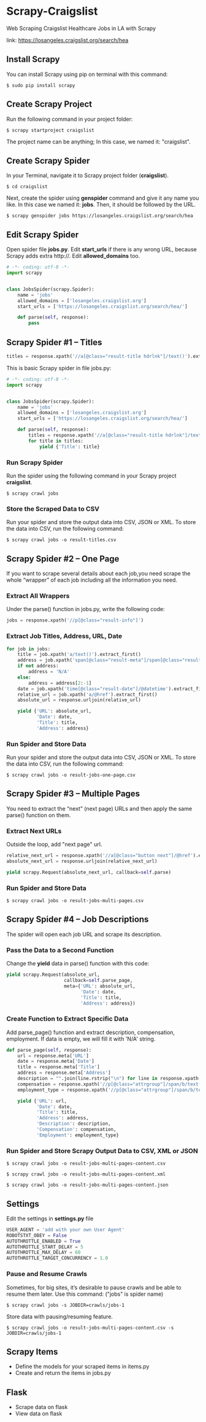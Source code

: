 # Scrapy-Craigslist
Web Scraping Craigslist Healthcare Jobs in LA with Scrapy

link: https://losangeles.craigslist.org/search/hea

## Install Scrapy

You can install Scrapy using pip on terminal with this command:
```shell
$ sudo pip install scrapy
```

## Create Scrapy Project
Run the following command in your project folder:
```shell
$ scrapy startproject craigslist
```
The project name can be anything; In this case, we named it: "craigslist".

## Create Scrapy Spider
In your Terminal, navigate it to Scrapy project folder (**craigslist**).
```shell
$ cd craigslist
```
Next, create the spider using **genspider** command and give it any name you like. In this case we named it: **jobs**. Then, it should be followed by the URL.
 ```shell
$ scrapy genspider jobs https://losangeles.craigslist.org/search/hea
```

## Edit Scrapy Spider
Open spider file **jobs.py**.
Edit **start_urls** if there is any wrong URL, because Scrapy adds extra http://.
Edit **allowed_domains** too.
```python
# -*- coding: utf-8 -*-
import scrapy


class JobsSpider(scrapy.Spider):
    name = 'jobs'
    allowed_domains = ['losangeles.craigslist.org']
    start_urls = ['https://losangeles.craigslist.org/search/hea/']

    def parse(self, response):
        pass

```

## Scrapy Spider #1 – Titles
```python
titles = response.xpath('//a[@class="result-title hdrlnk"]/text()').extract()
```
This is basic Scrapy spider in file jobs.py:
```python
# -*- coding: utf-8 -*-
import scrapy


class JobsSpider(scrapy.Spider):
    name = 'jobs'
    allowed_domains = ['losangeles.craigslist.org']
    start_urls = ['https://losangeles.craigslist.org/search/hea/']

    def parse(self, response):
        titles = response.xpath('//a[@class="result-title hdrlnk"]/text()').extract()
        for title in titles:
            yield {'Title': title}
```
          
### Run Scrapy Spider
Run the spider using the following command in your Scrapy project **craigslist**.
```shell
$ scrapy crawl jobs
```

### Store the Scraped Data to CSV
Run your spider and store the output data into CSV, JSON or XML. To store the data into CSV, run the following command:
```shell
$ scrapy crawl jobs -o result-titles.csv
```

## Scrapy Spider #2 – One Page
If you want to scrape several details about each job,you need scrape the whole “wrapper” of each job including all the information you need.

### Extract All Wrappers
Under the parse() function in jobs.py, write the following code:
```python
jobs = response.xpath('//p[@class="result-info"]')
```

### Extract Job Titles, Address, URL, Date
```python
for job in jobs:
    title = job.xpath('a/text()').extract_first()
    address = job.xpath('span[@class="result-meta"]/span[@class="result-hood"]/text()').extract_first()
    if not address:
        address = 'N/A'
    else:
        address = address[2:-1]
    date = job.xpath('time[@class="result-date"]/@datetime').extract_first()
    relative_url = job.xpath('a/@href').extract_first()
    absolute_url = response.urljoin(relative_url)

    yield {'URL': absolute_url,
           'Date': date,
           'Title': title,
           'Address': address}
```

### Run Spider and Store Data
Run your spider and store the output data into CSV, JSON or XML. To store the data into CSV, run the following command:
```shell
$ scrapy crawl jobs -o result-jobs-one-page.csv
```

## Scrapy Spider #3 – Multiple Pages
You need to extract the “next” (next page) URLs and then apply the same parse() function on them.
 
### Extract Next URLs
Outside the loop, add "next page" url.
```python
relative_next_url = response.xpath('//a[@class="button next"]/@href').extract_first()
absolute_next_url = response.urljoin(relative_next_url)

yield scrapy.Request(absolute_next_url, callback=self.parse)
```

### Run Spider and Store Data
```shell
$ scrapy crawl jobs -o result-jobs-multi-pages.csv
```

## Scrapy Spider #4 – Job Descriptions
The spider will open each job URL and scrape its description.

### Pass the Data to a Second Function
Change the **yield** data in parse() function with this code:
```python
yield scrapy.Request(absolute_url,
                     callback=self.parse_page,
                     meta={'URL': absolute_url,
                           'Date': date,
                           'Title': title,
                           'Address': address})

```

### Create Function to Extract Specific Data
Add parse_page() function and extract description, compensation, employment. If data is empty, we will fill it with 'N/A' string.
```python
def parse_page(self, response):
    url = response.meta['URL']
    date = response.meta['Date']
    title = response.meta['Title']
    address = response.meta['Address']
    description = "".join(line.rstrip("\n") for line in response.xpath('//*[@id="postingbody"]/text()').extract()).strip() or 'N/A'
    compensation = response.xpath('//p[@class="attrgroup"]/span/b/text()')[0].extract() or 'N/A'
    employment_type = response.xpath('//p[@class="attrgroup"]/span/b/text()')[1].extract() or 'N/A'

    yield {'URL': url,
           'Date': date,
           'Title': title,
           'Address': address,
           'Description': description,
           'Compensation': compensation,
           'Employment': employment_type}
```

### Run Spider and Store Scrapy Output Data to CSV, XML or JSON
```shell
$ scrapy crawl jobs -o result-jobs-multi-pages-content.csv
```
```shell
$ scrapy crawl jobs -o result-jobs-multi-pages-content.xml
```
```shell
$ scrapy crawl jobs -o result-jobs-multi-pages-content.json
```

## Settings
Edit the settings in **settings.py** file
```python
USER_AGENT = 'add with your own User Agent'
ROBOTSTXT_OBEY = False
AUTOTHROTTLE_ENABLED = True
AUTOTHROTTLE_START_DELAY = 5
AUTOTHROTTLE_MAX_DELAY = 60
AUTOTHROTTLE_TARGET_CONCURRENCY = 1.0
```
### Pause and Resume Crawls
Sometimes, for big sites, it’s desirable to pause crawls and be able to resume them later.
Use this command: ("jobs" is spider name)
```shell
$ scrapy crawl jobs -s JOBDIR=crawls/jobs-1
```
Store data with pausing/resuming feature.
```shell
$ scrapy crawl jobs -o result-jobs-multi-pages-content.csv -s JOBDIR=crawls/jobs-1
```

## Scrapy Items
- Define the models for your scraped items in items.py
- Create and return the items in jobs.py

## Flask
- Scrape data on flask
- View data on flask